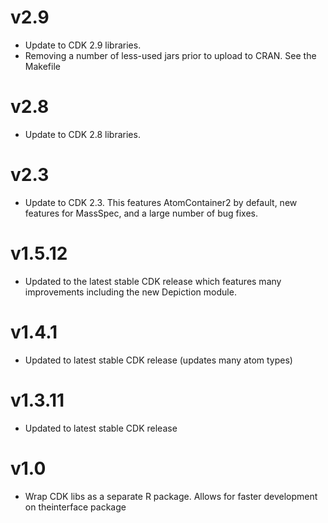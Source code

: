 # v2.9

- Update to CDK 2.9 libraries.
- Removing a number of less-used jars prior to upload to CRAN. See the Makefile


# v2.8

- Update to CDK 2.8 libraries.

# v2.3

- Update to CDK 2.3. This features AtomContainer2 by default, new features for MassSpec, and a large number of bug fixes.

# v1.5.12

- Updated to the latest stable CDK release which features many improvements including the new Depiction module.

# v1.4.1

- Updated to latest stable CDK release (updates many atom types)

# v1.3.11

- Updated to latest stable CDK release

# v1.0

- Wrap CDK libs as a separate R package. Allows for faster development on theinterface package
